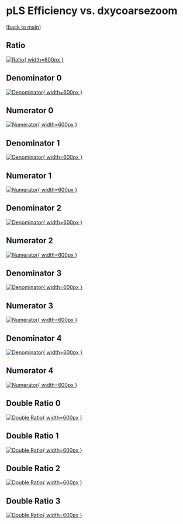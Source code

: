 # pLS Efficiency vs. dxycoarsezoom

[[back to main](./)]



## Ratio

[![Ratio](../mtv/var/pLS_xtr_321_-1_eff_dxycoarsezoom.png){ width=600px }](../mtv/var/pLS_xtr_321_-1_eff_dxycoarsezoom.pdf)

## Denominator 0

[![Denominator](../mtv/den/pLS_xtr_321_-1_eff_dxycoarsezoom_den0.png){ width=600px }](../mtv/den/pLS_xtr_321_-1_eff_dxycoarsezoom_den0.pdf)

## Numerator 0

[![Numerator](../mtv/num/pLS_xtr_321_-1_eff_dxycoarsezoom_num0.png){ width=600px }](../mtv/num/pLS_xtr_321_-1_eff_dxycoarsezoom_num0.pdf)

## Denominator 1

[![Denominator](../mtv/den/pLS_xtr_321_-1_eff_dxycoarsezoom_den1.png){ width=600px }](../mtv/den/pLS_xtr_321_-1_eff_dxycoarsezoom_den1.pdf)

## Numerator 1

[![Numerator](../mtv/num/pLS_xtr_321_-1_eff_dxycoarsezoom_num1.png){ width=600px }](../mtv/num/pLS_xtr_321_-1_eff_dxycoarsezoom_num1.pdf)

## Denominator 2

[![Denominator](../mtv/den/pLS_xtr_321_-1_eff_dxycoarsezoom_den2.png){ width=600px }](../mtv/den/pLS_xtr_321_-1_eff_dxycoarsezoom_den2.pdf)

## Numerator 2

[![Numerator](../mtv/num/pLS_xtr_321_-1_eff_dxycoarsezoom_num2.png){ width=600px }](../mtv/num/pLS_xtr_321_-1_eff_dxycoarsezoom_num2.pdf)

## Denominator 3

[![Denominator](../mtv/den/pLS_xtr_321_-1_eff_dxycoarsezoom_den3.png){ width=600px }](../mtv/den/pLS_xtr_321_-1_eff_dxycoarsezoom_den3.pdf)

## Numerator 3

[![Numerator](../mtv/num/pLS_xtr_321_-1_eff_dxycoarsezoom_num3.png){ width=600px }](../mtv/num/pLS_xtr_321_-1_eff_dxycoarsezoom_num3.pdf)

## Denominator 4

[![Denominator](../mtv/den/pLS_xtr_321_-1_eff_dxycoarsezoom_den4.png){ width=600px }](../mtv/den/pLS_xtr_321_-1_eff_dxycoarsezoom_den4.pdf)

## Numerator 4

[![Numerator](../mtv/num/pLS_xtr_321_-1_eff_dxycoarsezoom_num4.png){ width=600px }](../mtv/num/pLS_xtr_321_-1_eff_dxycoarsezoom_num4.pdf)

## Double Ratio 0

[![Double Ratio](../mtv/ratio/pLS_xtr_321_-1_eff_dxycoarsezoom_ratio0.png){ width=600px }](../mtv/ratio/pLS_xtr_321_-1_eff_dxycoarsezoom_ratio0.pdf)

## Double Ratio 1

[![Double Ratio](../mtv/ratio/pLS_xtr_321_-1_eff_dxycoarsezoom_ratio1.png){ width=600px }](../mtv/ratio/pLS_xtr_321_-1_eff_dxycoarsezoom_ratio1.pdf)

## Double Ratio 2

[![Double Ratio](../mtv/ratio/pLS_xtr_321_-1_eff_dxycoarsezoom_ratio2.png){ width=600px }](../mtv/ratio/pLS_xtr_321_-1_eff_dxycoarsezoom_ratio2.pdf)

## Double Ratio 3

[![Double Ratio](../mtv/ratio/pLS_xtr_321_-1_eff_dxycoarsezoom_ratio3.png){ width=600px }](../mtv/ratio/pLS_xtr_321_-1_eff_dxycoarsezoom_ratio3.pdf)

